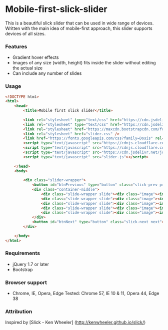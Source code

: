 # Mobile-first-slick-slider

This is a beautiful slick slider that can be used in wide range of devices. Written with the main idea of mobile-first approach, this slider supports devices of all sizes. 

### Features

- Gradient hover effects
- Images of any size (width, height) fits inside the slider without editing the actual size
- Can include any number of slides

### Usage

```html
<!DOCTYPE html>
<html>
    <head>
        <title>Mobile first slick slider</title>
        
        <link rel="stylesheet" type="text/css" href="https://cdn.jsdelivr.net/jquery.slick/1.6.0/slick.css"/>
        <link rel="stylesheet" type="text/css" href="https://cdn.jsdelivr.net/jquery.slick/1.6.0/slick-theme.css"/>
        <link rel="stylesheet" href="https://maxcdn.bootstrapcdn.com/font-awesome/4.4.0/css/font-awesome.min.css"/>
        <link rel="stylesheet" href="slider.css" />
        <link href="https://fonts.googleapis.com/css?family=Dosis" rel="stylesheet"/>
        <script type="text/javascript" src="https://cdnjs.cloudflare.com/ajax/libs/jquery/3.1.1/jquery.min.js"></script>
        <script type="text/javascript" src="https://cdnjs.cloudflare.com/ajax/libs/jquery-migrate/3.0.0/jquery-migrate.min.js"></script>
        <script type="text/javascript" src="https://cdn.jsdelivr.net/jquery.slick/1.6.0/slick.min.js"></script>
        <script type="text/javascript" src="slider.js"></script>
        
    </head>
    <body>
        
        <div class="slider-wrapper">
            <button id="btnPrevious" type="button" class="slick-prev prev">Previous</button>
            <div class="container-middle">
                <div class="slide-wrapper slide"><div class="image"><img src="Images/client1.png" class="image-style"></div></div>
                <div class="slide-wrapper slide"><div class="image"><img src="Images/client2.png" class="image-style"></div></div>
                <div class="slide-wrapper slide"><div class="image"><img src="Images/client3.png" class="image-style"></div></div>
                <div class="slide-wrapper slide"><div class="image"><img src="Images/client4.png" class="image-style"></div></div>
                <div class="slide-wrapper slide"><div class="image"><img src="Images/client5.png" class="image-style"></div></div>
            </div>
            <button id="btnNext" type="button" class="slick-next next">Next</button>
        </div>
        
    </body>
</html>
```

### Requirements

- jQuery 1.7 or later
- Bootstrap

### Browser support

- Chrome, IE, Opera, Edge
Tested: Chrome 57, IE 10 & 11, Opera 44, Edge 38

### Attribution

Inspired by [Slick - Ken Wheeler] (http://kenwheeler.github.io/slick/)
